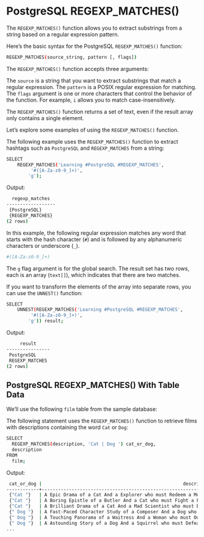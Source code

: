 # PostgreSQL REGEXP_MATCHES()

The `REGEXP_MATCHES()` function allows you to extract substrings from a string based on a regular expression pattern.

Here’s the basic syntax for the PostgreSQL `REGEXP_MATCHES()` function:

```bash
REGEXP_MATCHES(source_string, pattern [, flags])
```

The `REGEXP_MATCHES()` function accepts three arguments:

The `source` is a string that you want to extract substrings that match a regular expression. The `pattern` is a POSIX regular expression for matching. The `flags` argument is one or more characters that control the behavior of the function. For example, `i` allows you to match case-insensitively.

The `REGEXP_MATCHES()` function returns a set of text, even if the result array only contains a single element.

Let’s explore some examples of using the `REGEXP_MATCHES()` function.

The following example uses the `REGEXP_MATCHES()` function to extract hashtags such as `PostgreSQL` and `REGEXP_MATCHES` from a string:

```bash
SELECT 
    REGEXP_MATCHES('Learning #PostgreSQL #REGEXP_MATCHES', 
         '#([A-Za-z0-9_]+)', 
        'g');
```

Output:

```bash
  regexp_matches
------------------
 {PostgreSQL}
 {REGEXP_MATCHES}
(2 rows)
```

In this example, the following regular expression matches any word that starts with the hash character (`#`) and is followed by any alphanumeric characters or underscore (`_`).

```bash
#([A-Za-z0-9_]+)
```

The `g` flag argument is for the global search.
The result set has two rows, each is an array (`text[]`), which indicates that there are two matches.

If you want to transform the elements of the array into separate rows, you can use the `UNNEST()` function:

```bash
SELECT 
    UNNEST(REGEXP_MATCHES('Learning #PostgreSQL #REGEXP_MATCHES', 
         '#([A-Za-z0-9_]+)', 
        'g')) result;
```

Output:

```bash
     result
----------------
 PostgreSQL
 REGEXP_MATCHES
(2 rows)
```

## PostgreSQL REGEXP_MATCHES()  With Table Data

We’ll use the following `film` table from the sample database:

The following statement uses the `REGEXP_MATCHES()` function to retrieve films with descriptions containing the word `Cat` or `Dog`:

```bash
SELECT 
  REGEXP_MATCHES(description, 'Cat | Dog ') cat_or_dog,
  description
FROM 
  film;
```

Output:

```bash
 cat_or_dog |                                                    description
------------+--------------------------------------------------------------------------------------------------------------------
 {"Cat "}   | A Epic Drama of a Cat And a Explorer who must Redeem a Moose in Australia
 {"Cat "}   | A Boring Epistle of a Butler And a Cat who must Fight a Pastry Chef in A MySQL Convention
 {"Cat "}   | A Brilliant Drama of a Cat And a Mad Scientist who must Battle a Feminist in A MySQL Convention
 {" Dog "}  | A Fast-Paced Character Study of a Composer And a Dog who must Outgun a Boat in An Abandoned Fun House
 {" Dog "}  | A Touching Panorama of a Waitress And a Woman who must Outrace a Dog in An Abandoned Amusement Park
 {" Dog "}  | A Astounding Story of a Dog And a Squirrel who must Defeat a Woman in An Abandoned Amusement Park
...
```